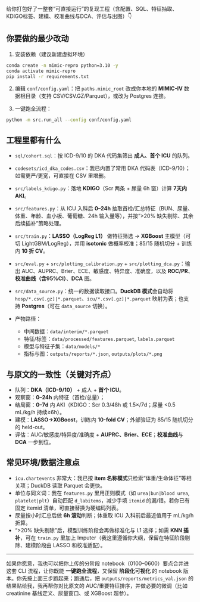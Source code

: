给你打包好了一整套“可直接运行”的复现工程（含配置、SQL、特征抽取、KDIGO标签、建模、校准曲线与DCA、评估与出图）👇


## 你要做的最少改动

1. 安装依赖（建议新建虚拟环境）

```bash
conda create -n mimic-repro python=3.10 -y
conda activate mimic-repro
pip install -r requirements.txt
```

2. 编辑 `conf/config.yaml`：把 `paths.mimic_root` 改成你本地的 **MIMIC-IV** 数据根目录（支持 CSV/CSV.GZ/Parquet），或改为 Postgres 连接。

3. 一键跑全流程：

```bash
python -m src.run_all --config conf/config.yaml
```

## 工程里都有什么

* `sql/cohort.sql`：按 ICD-9/10 的 DKA 代码集筛出 **成人、首个 ICU** 的队列。
* `codesets/icd_dka_codes.csv`：我已内置了常用 DKA 代码表（ICD-9/10）；如需更严/更宽，可直接在 CSV 里增删。
* `src/labels_kdigo.py`：落地 **KDIGO**（Scr 两条 + 尿量 6h 窗）计算 **7天内 AKI**。
* `src/features.py`：从 ICU 入科后 **0–24h** 抽取首检/汇总特征（BUN、尿量、体重、年龄、血小板、葡萄糖、24h 输入量等），并按“>20% 缺失剔除、其余后续插补”策略处理。
* `src/train.py`：**LASSO（LogReg L1）** 做特征筛选 → **XGBoost** 主模型（可切 LightGBM/LogReg），并用 **isotonic** 做概率校准；85/15 随机切分 + 训练内 **10 折 CV**。
* `src/eval.py` + `src/plotting_calibration.py` + `src/plotting_dca.py`：输出 AUC、AUPRC、Brier、ECE、敏感度、特异度、准确度，以及 **ROC/PR**、**校准曲线（含95%CI）**、**DCA** 图。
* `src/data_source.py`：统一的数据读取接口。**DuckDB 模式**会自动将 `hosp/*.csv[.gz]|*.parquet`、`icu/*.csv[.gz]|*.parquet` 映射为表；也支持 **Postgres**（可在 `data_source` 切换）。
* 产物路径：

  * 中间数据：`data/interim/*.parquet`
  * 特征/标签：`data/processed/features.parquet`, `labels.parquet`
  * 模型与特征子集：`data/models/*`
  * 指标与图：`outputs/reports/*.json`, `outputs/plots/*.png`

## 与原文的一致性（关键对齐点）

* 队列：**DKA（ICD-9/10）** + 成人 + **首个 ICU**。
* 观察窗：**0–24h** 内特征（首检/总量）；
* 结局窗：**0–7d** 内 AKI（KDIGO：Scr 0.3/48h 或 1.5×/7d；尿量 <0.5 mL/kg/h 持续≥6h）。
* 建模：**LASSO→XGBoost**，训练内 **10-fold CV**；外部验证为 85/15 随机切分的 held-out。
* 评估：AUC/敏感度/特异度/准确度 + **AUPRC、Brier、ECE**；**校准曲线**与 **DCA** 一步到位。

## 常见环境/数据注意点

* `icu.chartevents` 非常大：我已按 **item 名称模式**只检索“体重/生命体征”等相关项；DuckDB 读取 Parquet 会更快。
* 单位与同义词：我在 `features.py` 里用正则模式（如 `urea|bun|blood urea`, `platelet|plt`）自动匹配 `d_labitems`，减少手填 `itemid` 的漏/错。若你已有固定 itemid 清单，可直接替换为硬编码列表。
* 尿量按小时汇总后做 **6h 滚动**判断；体重取 ICU 入科前后最近值用于 mL/kg/h 折算。
* “>20% 缺失剔除”后，模型训练阶段会再做标准化与 L1 选择；如需 **KNN 插补**，可在 `train.py` 里加上 Imputer（我这里遵循你大纲，保留在特征阶段剔除、建模阶段由 LASSO 和校准适配）。

---

如果你愿意，我也可以把你上传的分阶段 notebook（0100–0600）要点合并进这套 CLI 流程，让你既能 **一键跑全流程**，又保留 **阶段化可视化** 的 notebook 版本。你先按上面三步跑起来；跑通后，把 `outputs/reports/metrics_val.json` 的结果贴给我，我再帮你对比原文的 AUC/重要特征排序，并做必要的微调（比如 creatinine 基线定义、尿量窗口、或 XGBoost 超参）。

